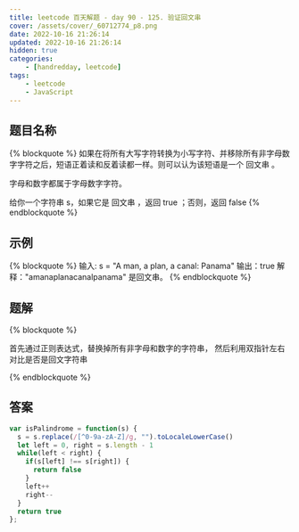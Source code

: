 ```yaml
---
title: leetcode 百天解题 - day 90 - 125. 验证回文串
cover: /assets/cover/_60712774_p8.png
date: 2022-10-16 21:26:14
updated: 2022-10-16 21:26:14
hidden: true
categories:
    - [handredday, leetcode]
tags:
    - leetcode
    - JavaScript
---
```


## 题目名称

{% blockquote %}
如果在将所有大写字符转换为小写字符、并移除所有非字母数字字符之后，短语正着读和反着读都一样。则可以认为该短语是一个 回文串 。

字母和数字都属于字母数字字符。

给你一个字符串 s，如果它是 回文串 ，返回 true ；否则，返回 false
{% endblockquote %}

## 示例

{% blockquote %}
输入: s = "A man, a plan, a canal: Panama"
输出：true
解释："amanaplanacanalpanama" 是回文串。
{% endblockquote %}


## 题解


{% blockquote %}

首先通过正则表达式，替换掉所有非字母和数字的字符串，
然后利用双指针左右对比是否是回文字符串

{% endblockquote %}

## 答案

~~~js
var isPalindrome = function(s) {
  s = s.replace(/[^0-9a-zA-Z]/g, "").toLocaleLowerCase()
  let left = 0, right = s.length - 1
  while(left < right) {
    if(s[left] !== s[right]) {
      return false
    }
    left++
    right--
  }
  return true
};
~~~